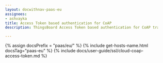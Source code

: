 ```yaml
---
layout: docwithnav-paas-eu
assignees:
- ashvayka
title: Access Token based authentication for CoAP
description: ThingsBoard Access Token based authentication for CoAP transport.

---
```


{% assign docsPrefix = "paas/eu/" %}
{% include get-hosts-name.html docsTag="paas-eu" %}
{% include docs/user-guide/ssl/cloud-coap-access-token.md %}
